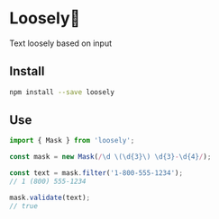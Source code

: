 # Loosely🌱
Text loosely based on input

## Install

```sh
npm install --save loosely
```

## Use

```js
import { Mask } from 'loosely';

const mask = new Mask(/\d \(\d{3}\) \d{3}-\d{4}/);

const text = mask.filter('1-800-555-1234');
// 1 (800) 555-1234

mask.validate(text);
// true
```
